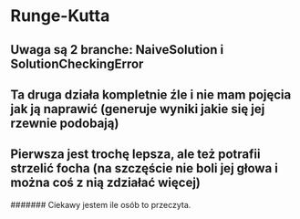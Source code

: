 # Runge-Kutta
## Uwaga są 2 branche: NaiveSolution i SolutionCheckingError
## Ta druga działa kompletnie źle i nie mam pojęcia jak ją naprawić (generuje wyniki jakie się jej rzewnie podobają)
## Pierwsza jest trochę lepsza, ale też potrafii strzelić focha (na szczęście nie boli jej głowa i można coś z nią zdziałać więcej)
















####### Ciekawy jestem ile osób to przeczyta.
